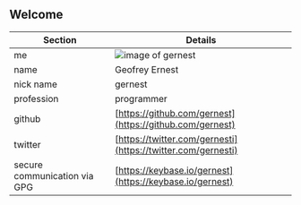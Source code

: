 ## Welcome

Section  | Details
----|----------------
me | ![image of gernest](https://avatars1.githubusercontent.com/u/6039952?v=3&s=460)
name | Geofrey Ernest
nick name | gernest
profession | programmer
github |[https://github.com/gernest](https://github.com/gernest)
twitter |[https://twitter.com/gernesti](https://twitter.com/gernesti)
secure communication via GPG |[https://keybase.io/gernest](https://keybase.io/gernest)
